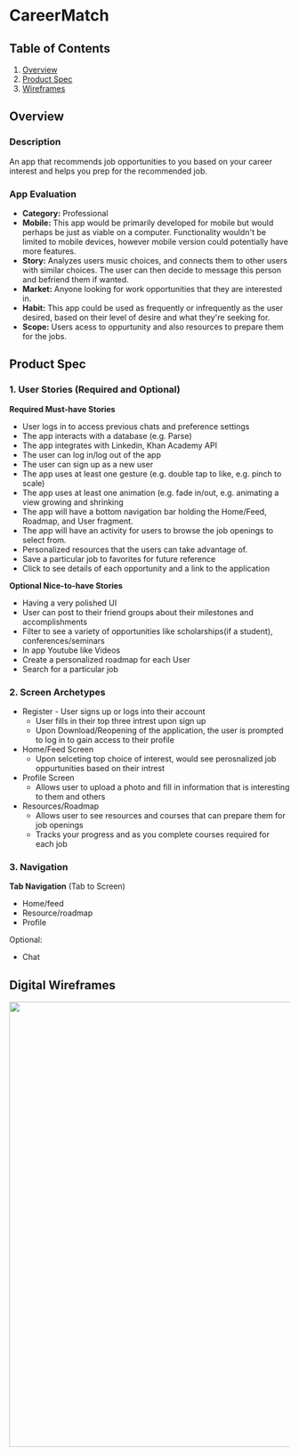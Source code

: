 # CareerMatch 

## Table of Contents
1. [Overview](#Overview)
1. [Product Spec](#Product-Spec)
1. [Wireframes](#Wireframes)

## Overview
### Description
An app that recommends job opportunities to you based on your career interest and helps you prep for the recommended job.

### App Evaluation
- **Category:** Professional
- **Mobile:** This app would be primarily developed for mobile but would perhaps be just as viable on a computer. Functionality wouldn't be limited to mobile devices, however mobile version could potentially have more features.
- **Story:** Analyzes users music choices, and connects them to other users with similar choices. The user can then decide to message this person and befriend them if wanted.
- **Market:** Anyone looking for work opportunities that they are interested in.
- **Habit:** This app could be used as frequently or infrequently as the user desired, based on their level of desire and what they're seeking for.
- **Scope:** Users acess to oppurtunity and also resources to prepare them for the jobs.
## Product Spec
### 1. User Stories (Required and Optional)

**Required Must-have Stories**

* User logs in to access previous chats and preference settings
* The app interacts with a database (e.g. Parse)
* The app integrates with Linkedin, Khan Academy API
* The user can log in/log out of the app
* The user can sign up as a new user
* The app uses at least one gesture (e.g. double tap to like, e.g. pinch to scale) 
* The app uses at least one animation (e.g. fade in/out, e.g. animating a view growing and shrinking
* The app will have a bottom navigation bar holding the Home/Feed, Roadmap, and User fragment.
* The app will have an activity for users to browse the job openings to select from.
* Personalized resources that the users can take advantage of.
* Save a particular job to favorites for future reference
* Click to see details of each opportunity and a link to the application

**Optional Nice-to-have Stories**

* Having a very polished UI
* User can post to their friend groups about their milestones and accomplishments
* Filter to  see a variety of opportunities like scholarships(if a student), conferences/seminars
* In app Youtube like Videos
* Create a personalized roadmap for each User
* Search for a particular job


### 2. Screen Archetypes

* Register - User signs up or logs into their account
   * User fills in their top three intrest upon sign up
   * Upon Download/Reopening of the application, the user is prompted to log in to gain access to their profile
* Home/Feed Screen 
   * Upon selceting top choice of interest, would see perosnalized job oppurtunities based on their intrest
* Profile Screen 
   * Allows user to upload a photo and fill in information that is interesting to them and others
* Resources/Roadmap
   * Allows user to see resources and courses that can prepare them for job openings
   * Tracks your progress and as you complete courses required for each job


### 3. Navigation

**Tab Navigation** (Tab to Screen)

* Home/feed
* Resource/roadmap
* Profile

Optional:
* Chat



## Digital Wireframes
<img src="https://github.com/oledibefrancis/Career-Match/blob/main/wirframe.png" width=800><br>



